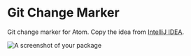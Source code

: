 # Git Change Marker

Git change marker for Atom. Copy the idea from [IntelliJ IDEA](https://www.jetbrains.com/help/idea/2016.1/using-change-markers-to-view-and-navigate-through-changes-in-the-editor.html).

![A screenshot of your package](https://f.cloud.github.com/assets/69169/2290250/c35d867a-a017-11e3-86be-cd7c5bf3ff9b.gif)
